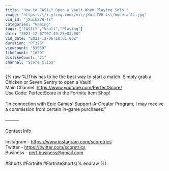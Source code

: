 ```yaml
---
title: "How to EASILY Open a Vault When Playing Solo!"
image: "https:\/\/i.ytimg.com\/vi\/jXuibZVH-fs\/hqdefault.jpg"
vid_id: "jXuibZVH-fs"
categories: "Gaming"
tags: ["EASILY","Vault","Playing"]
date: "2021-12-07T07:49:25+03:00"
vid_date: "2021-12-06T18:01:06Z"
duration: "PT32S"
viewcount: "53039"
likeCount: "1029"
dislikeCount: "21"
channel: "Score Clips"
---
```

{% raw %}This has to be the best way to start a match. Simply grab a Chicken or Seven Sentry to open a Vault!<br />Main Channel: <a rel="nofollow" target="blank" href="https://www.youtube.com/PerfectScore/">https://www.youtube.com/PerfectScore/</a><br />Use Code: PerfectScore in the Fortnite Item Shop!<br /><br />“In connection with Epic Games’ Support-A-Creator Program, I may receive a commission from certain in-game purchases.”<br /><br />———<br /><br />Contact Info<br /><br />Instagram - <a rel="nofollow" target="blank" href="https://www.instagram.com/scoretrics">https://www.instagram.com/scoretrics</a><br />Twitter - <a rel="nofollow" target="blank" href="https://twitter.com/scoretrics">https://twitter.com/scoretrics</a><br />Business - perf.business@gmail.com<br /><br />#Shorts #Fortnite #FortniteShorts{% endraw %}
